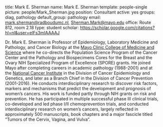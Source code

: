 title: Mark E. Sherman
name: Mark E. Sherman
template: people-single
picture: people/Mark_Sherman.jpg
position: Consultant
active: yes
groups: diag, pathology
default_group: pathology
email: mark.sherman@radboudumc.nl, Sherman.Mark@mayo.edu
office: Route 812, room 2.18
type: student
scholar: https://scholar.google.com/citations?hl=nl&user=elFs3mIAAAAJ

Dr. Mark E. Sherman is Professor of Epidemiology, Laboratory Medicine and Pathology, and Cancer Biology at the [Mayo Clinic College of Medicine and Science](https://college.mayo.edu/) where he co-directs the Population Science Program of the Cancer Center and the Pathology and Biospecimens Cores for the Breast and the Ovary NIH Specialized Program of Excellence (SPORE) grants. He joined Mayo after completing careers in academic pathology (1988-2001) and at the [National Cancer Institute](https://www.cancer.gov/) in the Division of Cancer Epidemiology and Genetics, and later as a Branch Chief in the Division of Cancer Prevention (2001-2016). He conducts interdisciplinary research to discover risk factors, markers and mechanisms that predict the development and prognosis of women’s cancers. His work is funded partly through NIH grants on risk and prevention. He has participated in multiple successful phase III clinical trials, co-developed and led phase I/II chemoprevention trials, and conducted interdisciplinary research on women’s cancers, largely reflected in approximately 500 manuscripts, book chapters and a major fascicle titled “Tumors of the Cervix, Vagina, and Vulva”.
